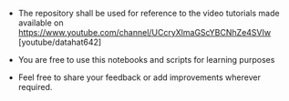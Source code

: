 * The repository shall be used for reference to the video tutorials made available on 
https://www.youtube.com/channel/UCcryXlmaGScYBCNhZe4SVIw [youtube/datahat642]

* You are free to use this notebooks and scripts for learning purposes

* Feel free to share your feedback or add improvements wherever required.